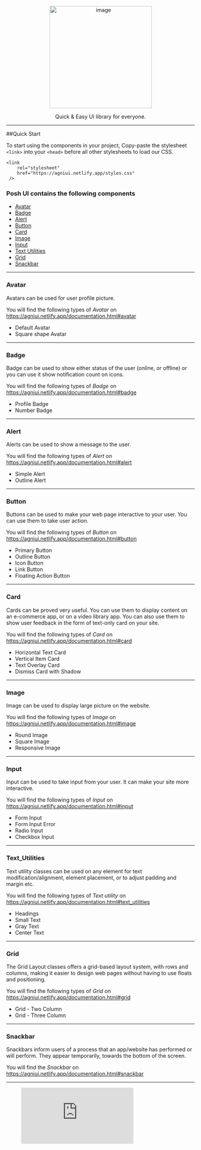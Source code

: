 <p align="center">
<img width="273" alt="image" src="https://user-images.githubusercontent.com/7193961/152855426-d09213f6-814d-43ef-bc94-8849311fd604.png">
  </p>
  
  <p align="center">
  Quick & Easy UI library for everyone.
  </p>
  
  ---
  
  ##Quick Start
  
  To start using the components in your project, Copy-paste the stylesheet `<link>` into your `<head>` before all other stylesheets to load our CSS.
  
  ```
  <link
      rel="stylesheet"
      href="https://agniui.netlify.app/styles.css"
   />
  ```

### Posh UI contains the following components


- [Avatar](#avatar)
- [Badge](#badge)
- [Alert](#alert)
- [Button](#button)
- [Card](#card)
- [Image](#image)
- [Input](#input)
- [Text Utilities](#Text_Utilities)
- [Grid](#grid)
- [Snackbar](#snackbar)

---

### Avatar

Avatars can be used for user profile picture.

You will find the following types of *Avatar* on https://agniui.netlify.app/documentation.html#avatar

- Default Avatar
- Square shape Avatar

---

### Badge

Badge can be used to show either status of the user (online, or offline) or you can use it show notification count on icons.

You will find the following types of *Badge* on https://agniui.netlify.app/documentation.html#badge

- Profile Badge
- Number Badge

---

### Alert

Alerts can be used to show a message to the user.

You will find the following types of *Alert* on https://agniui.netlify.app/documentation.html#alert

- Simple Alert
- Outline Alert

---

### Button

Buttons can be used to make your web page interactive to your user. You can use them to take user action.

You will find the following types of *Button* on https://agniui.netlify.app/documentation.html#button

- Primary Button
- Outline Button
- Icon Button
- Link Button
- Floating Action Button

---

### Card

Cards can be proved very useful. You can use them to display content on an e-commerce app, or on a video library app. You can also use them to show user feedback in the form of text-only card on your site.

You will find the following types of *Card* on https://agniui.netlify.app/documentation.html#card

- Horizontal Text Card
- Vertical Item Card
- Text Overlay Card
- Dismiss Card with Shadow

---

### Image

Image can be used to display large picture on the website.

You will find the following types of *Image* on https://agniui.netlify.app/documentation.html#image

- Round Image
- Square Image
- Responsive Image

---

### Input

Input can be used to take input from your user. It can make your site more interactive.

You will find the following types of *Input* on https://agniui.netlify.app/documentation.html#input

- Form Input
- Form Input Error
- Radio Input
- Checkbox Input

---

### Text_Utilities

Text utility classes can be used on any element for text modification/alignment, element placement, or to adjust padding and margin etc.

You will find the following types of *Text utility* on https://agniui.netlify.app/documentation.html#text_utilities

- Headings
- Small Text
- Gray Text
- Center Text

---

### Grid

The Grid Layout classes offers a grid-based layout system, with rows and columns, making it easier to design web pages without having to use floats and positioning.

You will find the following types of *Grid* on https://agniui.netlify.app/documentation.html#grid

- Grid - Two Column
- Grid - Three Column

---

### Snackbar

Snackbars inform users of a process that an app/website has performed or will perform. They appear temporarily, towards the bottom of the screen. 

You will find the *Snackbar* on https://agniui.netlify.app/documentation.html#snackbar

---

<figure class="video_container">
  <iframe src="https://drive.google.com/file/d/1SsyLgEoJZFF-OrFW7o82qUvLJjEpCdEr/view?usp=sharing" frameborder="0" allowfullscreen="true"> </iframe>
</figure>



